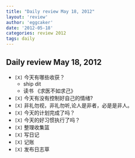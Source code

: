 ```yaml
---
title: "Daily review May 18, 2012" 
layout: 'review'
author: 'eggcaker'
date: '2012-05-18'
categories: review 2012
tags: daily
---
```



## Daily review May 18, 2012

  * `[X]` 今天有哪些收获？ 
    * ship dit 
    * 读书 《求医不如求己》 
  * `[X]` 今天有没有控制好自己的情绪? 
  * `[X]` 非礼勿视，非礼勿听,论人是非者，必是是非人。 
  * `[X]` 今天的计划完成了吗？ 
  * `[X]` 今天的好习惯执行了吗？ 
  * `[X]` 整理收集篮 
  * `[X]` 写日记 
  * `[X]` 记账 
  * `[X]` 发布日志草 

